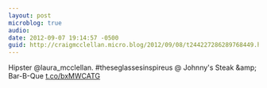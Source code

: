 ```yaml
---
layout: post
microblog: true
audio: 
date: 2012-09-07 19:14:57 -0500
guid: http://craigmcclellan.micro.blog/2012/09/08/t244227286289768449.html
---
```

Hipster @laura_mcclellan. #theseglassesinspireus  @ Johnny's Steak &amp;amp; Bar-B-Que [t.co/bxMWCATG](http://t.co/bxMWCATG)
